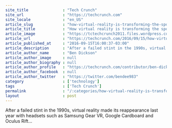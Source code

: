```yaml
---
site_title               : "Tech Crunch"
site_url                 : "https://techcrunch.com"
site_locale              : "en_US"
article_slug             : "how-virtual-reality-is-transforming-the-sports-industry"
article_title            : "How virtual reality is transforming the sports industry"
article_image            : "https://tctechcrunch2011.files.wordpress.com/2016/09/vrsports.jpg?w=764&h=400&crop=1"
article_url              : "https://techcrunch.com/2016/09/15/how-virtual-reality-is-transforming-the-sports-industry/"
article_published_at     : "2016-09-15T16:00:37-03:00"
article_description      : "After a failed stint in the 1990s, virtual reality made its reappearance last year with headsets such as Samsung Gear VR, Google Cardboard and Oculus Rift..."
article_author_name      : "Ben Dickson"
article_author_image     : null
article_author_biography : null
article_author_profile   : "https://techcrunch.com/contributor/ben-dickson/"
article_author_facebook  : null
article_author_twitter   : "https://twitter.com/bendee983"
category                 : ['technology']
tags                     : ['Tech Crunch']
permalink                : "/:categories/how-virtual-reality-is-transforming-the-sports-industry/"
layout                   : post
---
```


After a failed stint in the 1990s, virtual reality made its reappearance last year with headsets such as Samsung Gear VR, Google Cardboard and Oculus Rift...
